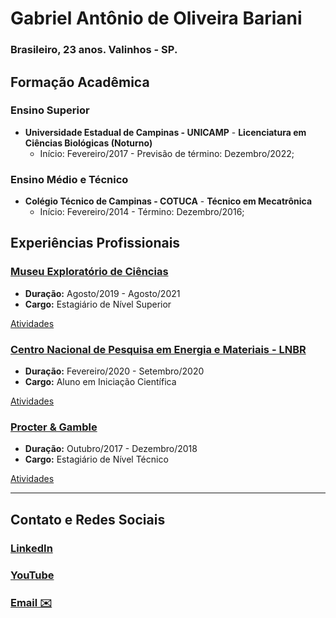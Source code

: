 # Gabriel Antônio de Oliveira Bariani
### Brasileiro, 23 anos. Valinhos - SP.

## Formação Acadêmica
### Ensino Superior 
- **Universidade Estadual de Campinas - UNICAMP** - **Licenciatura em Ciências Biológicas (Noturno)**
  - Início: Fevereiro/2017 - Previsão de término: Dezembro/2022;
   
### Ensino Médio e Técnico
- **Colégio Técnico de Campinas - COTUCA** - **Técnico em Mecatrônica**
  - Início: Fevereiro/2014 - Término: Dezembro/2016;

## Experiências Profissionais

### [Museu Exploratório de Ciências](/museu)
- **Duração:** Agosto/2019 - Agosto/2021
- **Cargo:** Estagiário de Nível Superior

[Atividades](/museu)

### [Centro Nacional de Pesquisa em Energia e Materiais - LNBR](/cnpem)
- **Duração:** Fevereiro/2020 - Setembro/2020
- **Cargo:** Aluno em Iniciação Científica

[Atividades](/cnpem)

### [Procter & Gamble](/peg)
- **Duração:** Outubro/2017 - Dezembro/2018
- **Cargo:** Estagiário de Nível Técnico

[Atividades](/peg)

-----------------------

## Contato e Redes Sociais

### [LinkedIn](https://www.linkedin.com/in/gabriel-ant%C3%B4nio-de-oliveira-bariani/)
### [YouTube](https://www.youtube.com/user/gabrielbariani)
### [Email ✉️](mailto:gabrielbariani@gmail.com)
